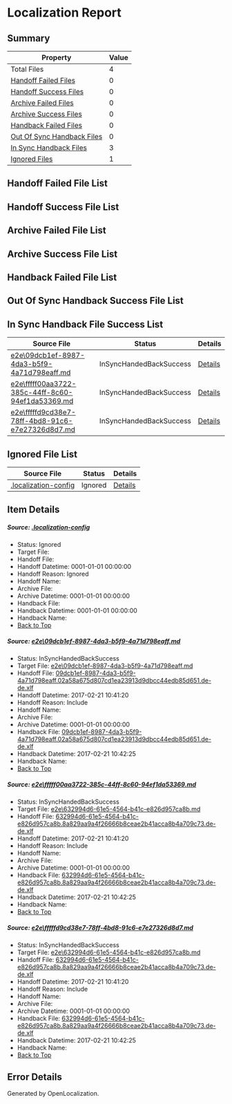 # <a name='report-top'></a> Localization Report

## Summary
 Property | Value 
 -------- | ----- 
 Total Files | 4
[ Handoff Failed Files ](#handoff-failed-list)| 0
[ Handoff Success Files ](#handoff-success-list)| 0
[ Archive Failed Files ](#archive-failed-list)| 0
[ Archive Success Files ](#archive-success-list)| 0
[ Handback Failed Files ](#handback-failed-list)| 0
[ Out Of Sync Handback Files ](#outofsync-handback-success-list)| 0
[ In Sync Handback Files ](#insync-handback-success-list)| 3
[ Ignored Files ](#ignored-list)| 1

## <a name='handoff-failed-list'></a> Handoff Failed File List

## <a name='handoff-success-list'></a> Handoff Success File List

## <a name='archive-failed-list'></a> Archive Failed File List

## <a name='archive-success-list'></a> Archive Success File List

## <a name='handback-failed-list'></a> Handback Failed File List

## <a name='outofsync-handback-success-list'></a> Out Of Sync Handback Success File List

## <a name='insync-handback-success-list'></a> In Sync Handback File Success List
 Source File | Status | Details 
 ----------- | ------ | ------- 
 [e2e\09dcb1ef-8987-4da3-b5f9-4a71d798eaff.md](https://github.com/OpenLocalizationTestOrg/ol-test4/blob/1d809138a11b840b1ff71850ce711edc902ba216/e2e/09dcb1ef-8987-4da3-b5f9-4a71d798eaff.md) | InSyncHandedBackSuccess | [Details](#41e810890098d975e189f85a8575a3a7434ac87d1)
 [e2e\fffff00aa3722-385c-44ff-8c60-94ef1da53369.md](https://github.com/OpenLocalizationTestOrg/ol-test4/blob/30eb63fa46974d58bcc75a93e7aee38cd897f40b/e2e/fffff00aa3722-385c-44ff-8c60-94ef1da53369.md) | InSyncHandedBackSuccess | [Details](#bdbddfc561a7bfcc7d3ebaafc95b9a7b1dff80c62)
 [e2e\fffffd9cd38e7-78ff-4bd8-91c6-e7e27326d8d7.md](https://github.com/OpenLocalizationTestOrg/ol-test4/blob/30eb63fa46974d58bcc75a93e7aee38cd897f40b/e2e/fffffd9cd38e7-78ff-4bd8-91c6-e7e27326d8d7.md) | InSyncHandedBackSuccess | [Details](#bdbddfc561a7bfcc7d3ebaafc95b9a7b1dff80c63)

## <a name='ignored-list'></a> Ignored File List
 Source File | Status | Details 
 ----------- | ------ | ------- 
 [.localization-config](https://github.com/OpenLocalizationTestOrg/ol-test4/blob/30eb63fa46974d58bcc75a93e7aee38cd897f40b/.localization-config) | Ignored | [Details](#cb0632cf59c1387fc1742bfb9fa3c47f87e2e5c90)

## Item Details
##### <a name='cb0632cf59c1387fc1742bfb9fa3c47f87e2e5c90'></a> Source: [.localization-config](https://github.com/OpenLocalizationTestOrg/ol-test4/blob/30eb63fa46974d58bcc75a93e7aee38cd897f40b/.localization-config)
* Status: Ignored
* Target File: 
* Handoff File: 
* Handoff Datetime: 0001-01-01 00:00:00
* Handoff Reason: Ignored
* Handoff Name: 
* Archive File: 
* Archive Datetime: 0001-01-01 00:00:00
* Handback File: 
* Handback Datetime: 0001-01-01 00:00:00
* Handback Name: 
* [Back to Top](#report-top)

##### <a name='41e810890098d975e189f85a8575a3a7434ac87d1'></a> Source: [e2e\09dcb1ef-8987-4da3-b5f9-4a71d798eaff.md](https://github.com/OpenLocalizationTestOrg/ol-test4/blob/1d809138a11b840b1ff71850ce711edc902ba216/e2e/09dcb1ef-8987-4da3-b5f9-4a71d798eaff.md)
* Status: InSyncHandedBackSuccess
* Target File: [e2e\09dcb1ef-8987-4da3-b5f9-4a71d798eaff.md](https://github.com/OpenLocalizationTestOrg/ol-test4-dede/blob/0865ae03f4ce6668d970c96d5832dd88f574080d/e2e/09dcb1ef-8987-4da3-b5f9-4a71d798eaff.md)
* Handoff File: [09dcb1ef-8987-4da3-b5f9-4a71d798eaff.02a58a675d807cd1ea23913d9dbcc44edb85d651.de-de.xlf](https://github.com/OpenLocalizationTestOrg/ol-test4-handoff/blob/5519d681b3fecfb3684e61e310d8766fd497e050/ol-handoff/OpenLocalizationTestOrg/ol-test4-dede/xinjiang/ht/09dcb1ef-8987-4da3-b5f9-4a71d798eaff.02a58a675d807cd1ea23913d9dbcc44edb85d651.de-de.xlf)
* Handoff Datetime: 2017-02-21 10:41:20
* Handoff Reason: Include
* Handoff Name: 
* Archive File: 
* Archive Datetime: 0001-01-01 00:00:00
* Handback File: [09dcb1ef-8987-4da3-b5f9-4a71d798eaff.02a58a675d807cd1ea23913d9dbcc44edb85d651.de-de.xlf](https://github.com/OpenLocalizationTestOrg/ol-test4-handback/blob/54ea335ae1b5c11dd651e6ad21277042c798c744/ol-handback/OpenLocalizationTestOrg/ol-test4-dede/xinjiang/ht/09dcb1ef-8987-4da3-b5f9-4a71d798eaff.02a58a675d807cd1ea23913d9dbcc44edb85d651.de-de.xlf)
* Handback Datetime: 2017-02-21 10:42:25
* Handback Name: 
* [Back to Top](#report-top)

##### <a name='bdbddfc561a7bfcc7d3ebaafc95b9a7b1dff80c62'></a> Source: [e2e\fffff00aa3722-385c-44ff-8c60-94ef1da53369.md](https://github.com/OpenLocalizationTestOrg/ol-test4/blob/30eb63fa46974d58bcc75a93e7aee38cd897f40b/e2e/fffff00aa3722-385c-44ff-8c60-94ef1da53369.md)
* Status: InSyncHandedBackSuccess
* Target File: [e2e\632994d6-61e5-4564-b41c-e826d957ca8b.md](https://github.com/OpenLocalizationTestOrg/ol-test4-dede/blob/0865ae03f4ce6668d970c96d5832dd88f574080d/e2e/632994d6-61e5-4564-b41c-e826d957ca8b.md)
* Handoff File: [632994d6-61e5-4564-b41c-e826d957ca8b.8a829aa9a4f26666b8ceae2b41acca8b4a709c73.de-de.xlf](https://github.com/OpenLocalizationTestOrg/ol-test4-handoff/blob/5519d681b3fecfb3684e61e310d8766fd497e050/ol-handoff/OpenLocalizationTestOrg/ol-test4-dede/xinjiang/ht/632994d6-61e5-4564-b41c-e826d957ca8b.8a829aa9a4f26666b8ceae2b41acca8b4a709c73.de-de.xlf)
* Handoff Datetime: 2017-02-21 10:41:20
* Handoff Reason: Include
* Handoff Name: 
* Archive File: 
* Archive Datetime: 0001-01-01 00:00:00
* Handback File: [632994d6-61e5-4564-b41c-e826d957ca8b.8a829aa9a4f26666b8ceae2b41acca8b4a709c73.de-de.xlf](https://github.com/OpenLocalizationTestOrg/ol-test4-handback/blob/54ea335ae1b5c11dd651e6ad21277042c798c744/ol-handback/OpenLocalizationTestOrg/ol-test4-dede/xinjiang/ht/632994d6-61e5-4564-b41c-e826d957ca8b.8a829aa9a4f26666b8ceae2b41acca8b4a709c73.de-de.xlf)
* Handback Datetime: 2017-02-21 10:42:25
* Handback Name: 
* [Back to Top](#report-top)

##### <a name='bdbddfc561a7bfcc7d3ebaafc95b9a7b1dff80c63'></a> Source: [e2e\fffffd9cd38e7-78ff-4bd8-91c6-e7e27326d8d7.md](https://github.com/OpenLocalizationTestOrg/ol-test4/blob/30eb63fa46974d58bcc75a93e7aee38cd897f40b/e2e/fffffd9cd38e7-78ff-4bd8-91c6-e7e27326d8d7.md)
* Status: InSyncHandedBackSuccess
* Target File: [e2e\632994d6-61e5-4564-b41c-e826d957ca8b.md](https://github.com/OpenLocalizationTestOrg/ol-test4-dede/blob/0865ae03f4ce6668d970c96d5832dd88f574080d/e2e/632994d6-61e5-4564-b41c-e826d957ca8b.md)
* Handoff File: [632994d6-61e5-4564-b41c-e826d957ca8b.8a829aa9a4f26666b8ceae2b41acca8b4a709c73.de-de.xlf](https://github.com/OpenLocalizationTestOrg/ol-test4-handoff/blob/5519d681b3fecfb3684e61e310d8766fd497e050/ol-handoff/OpenLocalizationTestOrg/ol-test4-dede/xinjiang/ht/632994d6-61e5-4564-b41c-e826d957ca8b.8a829aa9a4f26666b8ceae2b41acca8b4a709c73.de-de.xlf)
* Handoff Datetime: 2017-02-21 10:41:20
* Handoff Reason: Include
* Handoff Name: 
* Archive File: 
* Archive Datetime: 0001-01-01 00:00:00
* Handback File: [632994d6-61e5-4564-b41c-e826d957ca8b.8a829aa9a4f26666b8ceae2b41acca8b4a709c73.de-de.xlf](https://github.com/OpenLocalizationTestOrg/ol-test4-handback/blob/54ea335ae1b5c11dd651e6ad21277042c798c744/ol-handback/OpenLocalizationTestOrg/ol-test4-dede/xinjiang/ht/632994d6-61e5-4564-b41c-e826d957ca8b.8a829aa9a4f26666b8ceae2b41acca8b4a709c73.de-de.xlf)
* Handback Datetime: 2017-02-21 10:42:25
* Handback Name: 
* [Back to Top](#report-top)


## Error Details

Generated by OpenLocalization.

